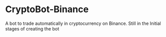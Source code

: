 # CryptoBot-Binance
A bot to trade automatically in cryptocurrency on Binance.
Still in the Initial stages of creating the bot
